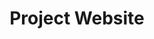 ---
delivpath: /document/deliverable/D8.1%20-%20Project%20Website-v1.pdf
year: 2020
delivcode: D8.1
title: Project Website
---